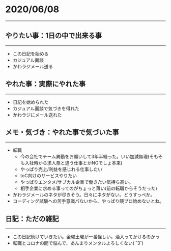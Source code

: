 # 2020/06/08
---

## やりたい事：1日の中で出来る事
---
- この日記を始める
- カジュアル面談
- かわラジメール送る

## やれた事：実際にやれた事
---
- 日記を始められた
- カジュアル面談で気づきを得れた
- かわラジにメール送れた

## メモ・気づき：やれた事で気づいた事
---
- 転職
  - 今の会社でチーム異動をお願いして3年半経った。いい加減無理(そもそも入社時から求人票と違う仕事とかNGでしょ本来)
  - やっぱり売上/利益を感じれる仕事したい
  - toC向けのサービスやりたい
  - やっぱりエンタメ/サブカル企業で働きたい気持ち高い。
  - 相手企業に求める事ってのがちょっと薄い(前の転職からそうだった)
- かわラジメールのネタが尽きそう。日々にネタがない。どうすっぺか。
- コーディング試験への苦手意識パないから、やっぱり競プロ始めないとね。

## 日記：ただの雑記
---
- この日記続けていきたい。金曜土曜が一番怪しい。酒入ってかけるのかっ
- 転職とコロナの間で悩んで、あんまりメンタルよろしくない( ˘3˘)
